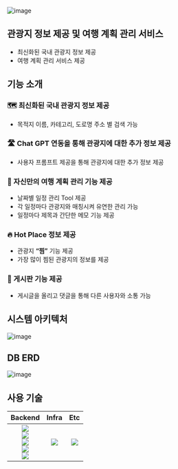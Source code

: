 ![image](https://github.com/ssafyFinalProject/Backend/assets/84346055/08b0af39-4b86-4374-8e9c-5acea2993cd2)

## 관광지 정보 제공 및 여행 계획 관리 서비스
- 최신화된 국내 관광지 정보 제공
- 여행 계획 관리 서비스 제공
## 기능 소개
### **🗺️ 최신화된 국내 관광지 정보 제공**
- 목적지 이름, 카테고리, 도로명 주소 별 검색 가능
### **🛣️ Chat GPT 연동을 통해 관광지에 대한 추가 정보 제공**
- 사용자 프롬프트 제공을 통해 관광지에 대한 추가 정보 제공
### **🎯 자신만의 여행 계획 관리 기능 제공**
- 날짜별 일정 관리 Tool 제공
- 각 일정마다 관광지와 매칭시켜 유연한 관리 가능
- 일정마다 제목과 간단한 메모 기능 제공
### 🔥 Hot Place 정보 제공
- 관광지 **“찜”** 기능 제공
- 가장 많이 찜된 관광지의 정보를 제공
### **📱 게시판 기능 제공**
- 게시글을 올리고 댓글을 통해 다른 사용자와 소통 가능
## 시스템 아키텍처
![image](https://github.com/ssafyFinalProject/Backend/assets/84346055/5fce8ded-ce00-444b-856c-ddc22b78e82f)
## DB ERD
![image](https://github.com/ssafyFinalProject/Backend/assets/84346055/576aa279-23fe-4d6c-8f3f-af87f723a70e)
## 사용 기술
|Backend|Infra|Etc|
|:---:|:---:|:---:|
|<img src="https://img.shields.io/badge/java-007396?style=for-the-badge&logo=OpenJDK&logoColor=white"><br><img src="https://img.shields.io/badge/springboot-6DB33F?style=for-the-badge&logo=springboot&logoColor=white"><br><img src="https://img.shields.io/badge/springsecurity-6DB33F?style=for-the-badge&logo=springsecurity&logoColor=white"> <br><img src="https://img.shields.io/badge/hibernate-59666C?style=for-the-badge&logo=hibernate&logoColor=white"> <br> <img src="https://img.shields.io/badge/MySQL-4479A1?style=for-the-badge&logo=MySQL&logoColor=white">|<img src="https://img.shields.io/badge/docker-2496ED?style=for-the-badge&logo=docker&logoColor=white"><br>|<img src="https://img.shields.io/badge/KAKAO_MAP_SDK_V2-FFCD00?style=for-the-badge&logo=kakao&logoColor=white">|
